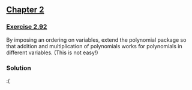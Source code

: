 ## [Chapter 2](../index.md#2-Building-Abstractions-with-Data)

### [Exercise 2.92](https://mitpress.mit.edu/sites/default/files/sicp/full-text/book/book-Z-H-18.html#%_thm_2.92)

By imposing an ordering on variables, extend the polynomial package so that addition and multiplication of polynomials works for polynomials in different variables. (This is not easy!)

### Solution

:(

